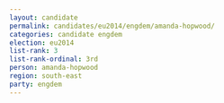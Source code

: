 ```yaml
---
layout: candidate
permalink: candidates/eu2014/engdem/amanda-hopwood/
categories: candidate engdem
election: eu2014
list-rank: 3
list-rank-ordinal: 3rd
person: amanda-hopwood
region: south-east
party: engdem
---
```

